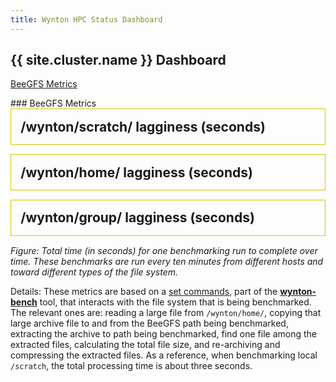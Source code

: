 ```yaml
---
title: Wynton HPC Status Dashboard
---
```


## {{ site.cluster.name }} Dashboard

<script src="https://cdn.plot.ly/plotly-latest.min.js"></script>

<p>
  <a class="btn btn-primary" data-toggle="collapse" href="#beegfs-metrics" role="button" aria-expanded="false" aria-controls="beegfs-metrics">BeeGFS Metrics</a>
</p>

<div class="collapse in multi-collapse" id="beegfs-metrics" markdown="1">
### BeeGFS Metrics

  <div class="status-panel" style="border: 1px solid #dec000; padding: 2ex; margin-bottom: 2ex;">
   <div style="font-size: 150%; font-weight: bold;">
    <span>/wynton/scratch/ lagginess (seconds)</span><span style="float: right;"></span>
   </div>
   <div id="BeeGFSLoad_dev1.wynton.ucsf.edu__wynton_scratch_hb"></div>
  </div>

  <div class="status-panel" style="border: 1px solid #dec000; padding: 2ex; margin-bottom: 2ex;">
   <div style="font-size: 150%; font-weight: bold;">
    <span>/wynton/home/ lagginess (seconds)</span><span style="float: right;"></span>
   </div>
   <div id="BeeGFSLoad_dev1.wynton.ucsf.edu__wynton_home_cbi_hb"></div>
  </div>

  <div class="status-panel" style="border: 1px solid #dec000; padding: 2ex; margin-bottom: 2ex;">
   <div style="font-size: 150%; font-weight: bold;">
    <span>/wynton/group/ lagginess (seconds)</span><span style="float: right;"></span>
   </div>
   <div id="BeeGFSLoad_dev1.wynton.ucsf.edu__wynton_group_cbi_hb"></div>
  </div>

_Figure: Total time (in seconds) for one benchmarking run to complete over time. These benchmarks are run every ten minutes from different hosts and toward different types of the file system._

Details: These metrics are based on a [set commands](https://github.com/ucsf-wynton/wynton-bench/blob/d96937b51e6ee3a421afec3c793accb0acd82c51/bench-scripts/bench-files-tarball.sh#L93-L129), part of the **[wynton-bench]** tool, that interacts with the file system that is being benchmarked.  The relevant ones are: reading a large file from `/wynton/home/`, copying that large archive file to and from the BeeGFS path being benchmarked, extracting the archive to path being benchmarked, find one file among the extracted files, calculating the total file size, and re-archiving and compressing the extracted files.  As a reference, when benchmarking local `/scratch`, the total processing time is about three seconds.
</div>

<script>
host = "dev1.wynton.ucsf.edu"
drives = ["wynton_scratch_hb", "wynton_home_cbi_hb", "wynton_group_cbi_hb"];
url_path = "https://raw.githubusercontent.com/UCSF-HPC/wynton-slash2/master/wynton-bench"

drives.forEach(function(drive) {
  var name = host + "__" + drive;
  var id = "BeeGFSLoad_" + name;
  var file = "wynton-bench_" + name + ".tsv";
  var url = url_path + "/" + file;

  Plotly.d3.tsv(url, function(err, rows) {
    function unpack(rows, key) {
      return rows.map(function(row) { return row[key]; });
    }

    var beegfs_load = {
      type: "scatter",
      mode: "lines",
      name: 'BeeGFS Load',
      x: unpack(rows, 'timestamp'),
      y: unpack(rows, 'duration'),
      line: {color: '#23527c'}
    }
  
    var data = [beegfs_load];
  
    var layout = {
      height: 200,
      margin: { l: 50, r: 30, b: 30, t: 60, pad: 4 },
      xaxis: {
        autorange: true,
        rangeselector: {buttons: [
            {
              count: 1,
              label: '1d',
              step: 'day',
              stepmode: 'backward'
            },
            {
              count: 7,
              label: '1w',
              step: 'day',
              stepmode: 'backward'
            },
            {
              count: 1,
              label: '1m',
              step: 'month',
              stepmode: 'backward'
            },
            {
              count: 12,
              label: '1y',
              step: 'month',
              stepmode: 'backward'
            },
            {
              step: 'all'
            }
          ]},
        type: 'date'
      },
      yaxis: {
        autorange: false,
        range: [0, 800],
        type: 'linear'
      }
    };
    
    Plotly.newPlot(id, data, layout);
  })
});
</script>


[wynton-bench]: https://github.com/ucsf-wynton/wynton-bench
